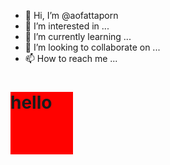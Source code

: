 - 👋 Hi, I’m @aofattaporn
- 👀 I’m interested in ...
- 🌱 I’m currently learning ...
- 💞️ I’m looking to collaborate on ...
- 📫 How to reach me ...
<style> 
  div {
    width: 100px;
    height: 100px;
    background-color: red;
    animation-name: example;
    animation-duration: 4s;
  }

  @keyframes example {
    from {background-color: red;}
    to {background-color: yellow;}
  }
</style>

<div>
<h1>
  hello
<h1/>

<!---
aofattaporn/aofattaporn is a ✨ special ✨ repository because its `README.md` (this file) appears on your GitHub profile.
You can click the Preview link to take a look at your changes.

Hello 

--->
